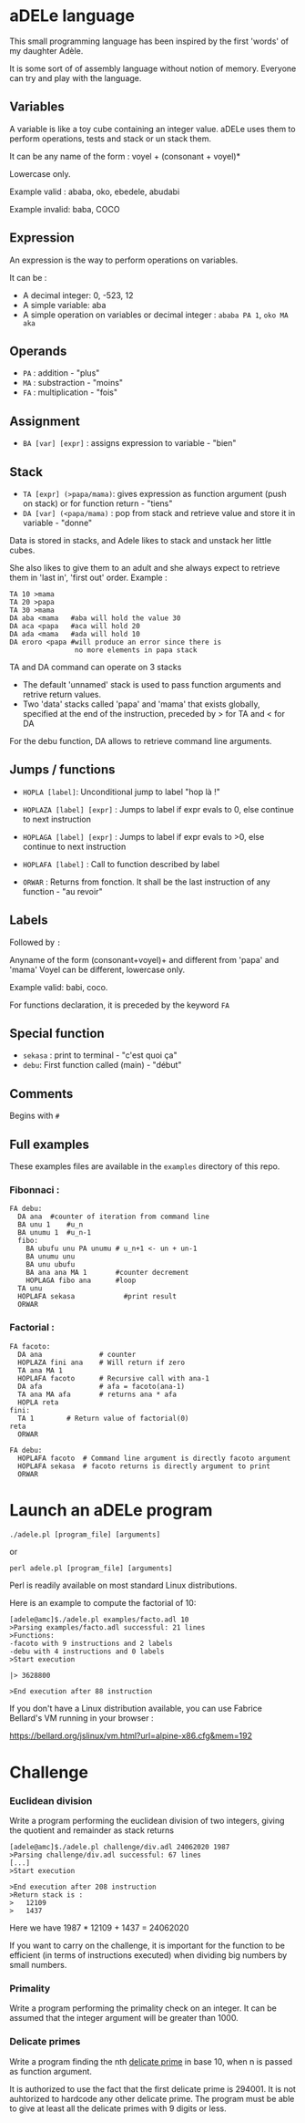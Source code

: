 aDELe language
==============

This small programming language has been inspired
by the first 'words' of my daughter Adèle.


It is some sort of of assembly language without notion of memory.
Everyone can try and play with the language.

Variables
-------
A variable is like a toy cube containing an integer value.
aDELe uses them to perform operations, tests and stack or un stack them.

It can be any name of the form : voyel + (consonant + voyel)*

Lowercase only.

Example valid : ababa, oko, ebedele, abudabi

Example invalid: baba, COCO

Expression
-----
An expression is the way to perform operations on variables.

It can be :

- A decimal integer: 0, -523, 12
- A simple variable: aba
- A simple operation on variables or decimal integer : `ababa PA 1`, `oko MA aka`

Operands
------
- `PA` : addition - "plus"
- `MA` : substraction - "moins"
- `FA` : multiplication - "fois"

Assignment
----------
- `BA [var] [expr]` : assigns expression to variable - "bien"

Stack
------------
- `TA [expr] (>papa/mama)`: gives expression as function argument (push on stack) or for function return - "tiens"
- `DA [var] (<papa/mama)` : pop from stack and retrieve value and store it in variable - "donne"

Data is stored in stacks, and Adele likes to stack and unstack her little cubes.

She also likes to give them to an adult and she always expect to retrieve them in 'last in', 'first out' order.
Example :

    TA 10 >mama
    TA 20 >papa
    TA 30 >mama
    DA aba <mama   #aba will hold the value 30
    DA aca <papa   #aca will hold 20
    DA ada <mama   #ada will hold 10
    DA eroro <papa #will produce an error since there is
                    no more elements in papa stack


TA and DA command can operate on 3 stacks
- The default 'unnamed' stack is used to pass function arguments and retrive return values.
- Two 'data' stacks called 'papa' and 'mama' that exists globally, specified at the end of the instruction, preceded by > for TA and < for DA

For the debu function, DA allows to retrieve command line arguments.

Jumps / functions
-----------------
- `HOPLA [label]`: Unconditional jump to label "hop là !"
- `HOPLAZA [label] [expr]` : Jumps to label if expr evals to 0, else continue to next instruction
- `HOPLAGA [label] [expr]` : Jumps to label if expr evals to >0, else continue to next instruction

- `HOPLAFA [label]` : Call to function described by label
- `ORWAR` : Returns from fonction. It shall be the last instruction of any function - "au revoir"

Labels
------
Followed by `:`

Anyname of the form (consonant+voyel)+ and different from 'papa' and 'mama'
Voyel can be different, lowercase only.

Example valid: babi, coco.

For functions declaration, it is preceded by the keyword `FA`

Special function
---------------
- `sekasa` : print to terminal - "c'est quoi ça"
- `debu`: First function called (main) - "début"

Comments
-------
Begins with `#`

Full examples
-----------
These examples files are available in the `examples` directory of this repo.

### Fibonnaci :

    FA debu:
      DA ana  #counter of iteration from command line
      BA unu 1    #u_n
      BA unumu 1  #u_n-1
      fibo:
        BA ubufu unu PA unumu # u_n+1 <- un + un-1
        BA unumu unu
        BA unu ubufu
        BA ana ana MA 1       #counter decrement
        HOPLAGA fibo ana      #loop
      TA unu
      HOPLAFA sekasa            #print result
      ORWAR

### Factorial :

    FA facoto:
      DA ana              # counter
      HOPLAZA fini ana    # Will return if zero
      TA ana MA 1
      HOPLAFA facoto      # Recursive call with ana-1
      DA afa              # afa = facoto(ana-1)
      TA ana MA afa       # returns ana * afa
      HOPLA reta
    fini:
      TA 1		  # Return value of factorial(0)
    reta
      ORWAR

    FA debu:
      HOPLAFA facoto  # Command line argument is directly facoto argument
      HOPLAFA sekasa  # facoto returns is directly argument to print
      ORWAR

Launch an aDELe program
============

`./adele.pl [program_file] [arguments]`

or

`perl adele.pl [program_file] [arguments]`

Perl is readily available on most standard Linux distributions.

Here is an example to compute the factorial of 10:

    [adele@amc]$./adele.pl examples/facto.adl 10
    >Parsing examples/facto.adl successful: 21 lines
    >Functions:
	-facoto with 9 instructions and 2 labels
	-debu with 4 instructions and 0 labels
    >Start execution

    |> 3628800

    >End execution after 88 instruction

If you don't have a Linux distribution available, you can use Fabrice Bellard's VM running in your browser :

https://bellard.org/jslinux/vm.html?url=alpine-x86.cfg&mem=192

Challenge
=========

### Euclidean division

Write a program performing the euclidean division of two integers, giving the quotient and remainder as stack returns
    
    [adele@amc]$./adele.pl challenge/div.adl 24062020 1987
    >Parsing challenge/div.adl successful: 67 lines
    [...]
    >Start execution

    >End execution after 208 instruction
    >Return stack is :
    >	12109
    >	1437

Here we have 1987 * 12109 + 1437 = 24062020

If you want to carry on the challenge, it is important for the function to be efficient (in terms of instructions executed) when dividing big numbers by small numbers.

### Primality

Write a program performing the primality check on an integer. It can be assumed that the integer argument will be greater than 1000.

### Delicate primes

Write a program finding the nth [delicate prime](https://en.wikipedia.org/wiki/Delicate_prime) in base 10, when n is passed as function argument.

It is authorized to use the fact that the first delicate prime is 294001.
It is not auhtorized to hardcode any other delicate prime.
The program must be able to give at least all the delicate primes with 9 digits or less.

